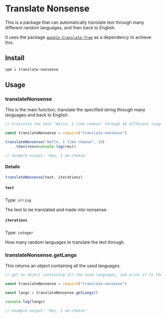 # Translate Nonsense

This is a package that can automatically translate text through many different random languages, and then back to English.

It uses the package [`google-translate-free`](https://www.npmjs.com/package/google-translate-free) as a dependency to achieve this.


## Install

```sh
npm i translate-nonsense
```


## Usage

### translateNonsense
This is the main function, translate the specified string through many languages and back to English.

```js
// translate the text "Hello, I like cheese" through 10 different languages

const translateNonsense = require("translate-nonsense")

translateNonsense("Hello, I like cheese", 10)
	.then(res=>console.log(res))

// example output: "Hey, I am cheese"
```


#### Details

```js
translateNonsense(text, iterations)
```


##### `text`

Type: `string`

The text to be translated and made into nonsense.


##### `iterations`

Type: `integer`

How many random languages to translate the text through.



### translateNonsense.getLangs

This returns an object containing all the used languages.

```js
// get an object containing all the used languages, and print it to the console

const translateNonsense = require("translate-nonsense")

const langs = translateNonsense.getLangs()

console.log(langs)

// example output: "Hey, I am cheese"
```
